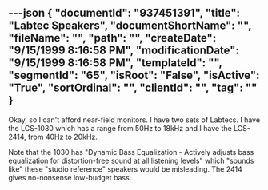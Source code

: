 ---json
{
  "documentId": "937451391",
  "title": "Labtec Speakers",
  "documentShortName": "",
  "fileName": "",
  "path": "",
  "createDate": "9/15/1999 8:16:58 PM",
  "modificationDate": "9/15/1999 8:16:58 PM",
  "templateId": "",
  "segmentId": "65",
  "isRoot": "False",
  "isActive": "True",
  "sortOrdinal": "",
  "clientId": "",
  "tag": ""
}
---

Okay, so I can't afford near-field monitors. I have two sets of Labtecs. I have the LCS-1030 which has a range from 50Hz to 18kHz and I have the LCS-2414, from 40Hz to 20kHz.

Note that the 1030 has &quot;Dynamic Bass Equalization - Actively adjusts bass equalization for distortion-free sound at all listening levels&quot; which &quot;sounds like&quot; these &quot;studio reference&quot; speakers would be misleading. The 2414 gives no-nonsense low-budget bass.
